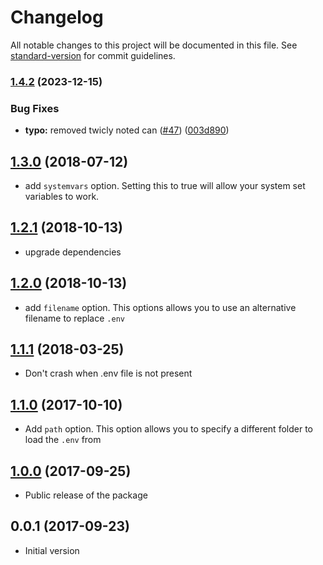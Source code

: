 # Changelog

All notable changes to this project will be documented in this file. See [standard-version](https://github.com/conventional-changelog/standard-version) for commit guidelines.

### [1.4.2](https://github.com/nuxt-community/dotenv-module/compare/v1.4.1...v1.4.2) (2023-12-15)


### Bug Fixes

* **typo:** removed twicly noted can ([#47](https://github.com/nuxt-community/dotenv-module/issues/47)) ([003d890](https://github.com/nuxt-community/dotenv-module/commit/003d8903d951eb8b41f5a6211ce366c28972c1cb))

<a name="1.3.0"></a>
## [1.3.0](https://github.com/nuxt-community/dotenv-module/compare/v1.1.1...v1.3.0) (2018-07-12)

- add `systemvars` option. Setting this to true will allow your system set variables to work.

<a name="1.2.1"></a>
## [1.2.1](https://github.com/nuxt-community/dotenv-module/compare/v1.2.0...v1.2.1) (2018-10-13)

- upgrade dependencies

<a name="1.2.0"></a>
## [1.2.0](https://github.com/nuxt-community/dotenv-module/compare/v1.1.1...v1.2.0) (2018-10-13)

- add `filename` option. This options allows you to use an alternative filename to replace `.env`

<a name="1.1.1"></a>
## [1.1.1](https://github.com/nuxt-community/dotenv-module/compare/v1.1.0...v1.1.1) (2018-03-25)

- Don't crash when .env file is not present

<a name="1.1.0"></a>
## [1.1.0](https://github.com/nuxt-community/dotenv-module/compare/v1.0.0...v1.1.0) (2017-10-10)

- Add `path` option. This option allows you to specify a different folder to load the `.env` from

<a name="1.0.0"></a>
## [1.0.0](https://github.com/nuxt-community/dotenv-module/compare/v0.0.1...v1.0.0) (2017-09-25)

- Public release of the package


<a name="0.0.1"></a>
## 0.0.1 (2017-09-23)

- Initial version
